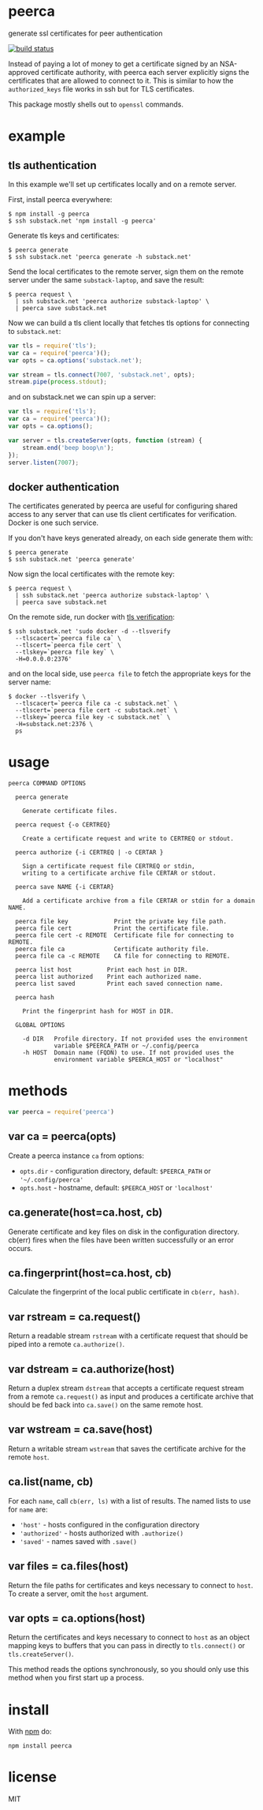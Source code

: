 # peerca

generate ssl certificates for peer authentication

[![build status](https://secure.travis-ci.org/substack/peerca.png)](http://travis-ci.org/substack/peerca)

Instead of paying a lot of money to get a certificate signed by an NSA-approved
certificate authority, with peerca each server explicitly signs the certificates
that are allowed to connect to it. This is similar to how the `authorized_keys`
file works in ssh but for TLS certificates.

This package mostly shells out to `openssl` commands.

# example

## tls authentication

In this example we'll set up certificates locally and on a remote server.

First, install peerca everywhere:

```
$ npm install -g peerca
$ ssh substack.net 'npm install -g peerca'
```

Generate tls keys and certificates:

```
$ peerca generate
$ ssh substack.net 'peerca generate -h substack.net'
```

Send the local certificates to the remote server, sign them on the remote
server under the same `substack-laptop`, and save the result:

```
$ peerca request \
  | ssh substack.net 'peerca authorize substack-laptop' \
  | peerca save substack.net
```

Now we can build a tls client locally that fetches tls options for connecting to
`substack.net`:

``` js
var tls = require('tls');
var ca = require('peerca')();
var opts = ca.options('substack.net');

var stream = tls.connect(7007, 'substack.net', opts);
stream.pipe(process.stdout);
```

and on substack.net we can spin up a server:

``` js
var tls = require('tls');
var ca = require('peerca')();
var opts = ca.options();

var server = tls.createServer(opts, function (stream) {
    stream.end('beep boop\n');
});
server.listen(7007);
```

## docker authentication

The certificates generated by peerca are useful for configuring shared access to
any server that can use tls client certificates for verification. Docker is one
such service.

If you don't have keys generated already, on each side generate them with:

```
$ peerca generate
$ ssh substack.net 'peerca generate'
```

Now sign the local certificates with the remote key:

```
$ peerca request \
  | ssh substack.net 'peerca authorize substack-laptop' \
  | peerca save substack.net
```

On the remote side, run docker with
[tls verification](http://docs.docker.com/articles/https/):

```
$ ssh substack.net 'sudo docker -d --tlsverify
  --tlscacert=`peerca file ca` \
  --tlscert=`peerca file cert` \
  --tlskey=`peerca file key` \
  -H=0.0.0.0:2376'
```

and on the local side, use `peerca file` to fetch the appropriate keys for the
server name:

```
$ docker --tlsverify \
  --tlscacert=`peerca file ca -c substack.net` \
  --tlscert=`peerca file cert -c substack.net` \
  --tlskey=`peerca file key -c substack.net` \
  -H=substack.net:2376 \
  ps
```

# usage

```
peerca COMMAND OPTIONS

  peerca generate
 
    Generate certificate files.

  peerca request {-o CERTREQ}

    Create a certificate request and write to CERTREQ or stdout.

  peerca authorize {-i CERTREQ | -o CERTAR }

    Sign a certificate request file CERTREQ or stdin,
    writing to a certificate archive file CERTAR or stdout.
 
  peerca save NAME {-i CERTAR}

    Add a certificate archive from a file CERTAR or stdin for a domain NAME.
 
  peerca file key             Print the private key file path.
  peerca file cert            Print the certificate file.
  peerca file cert -c REMOTE  Certificate file for connecting to REMOTE.
  peerca file ca              Certificate authority file.
  peerca file ca -c REMOTE    CA file for connecting to REMOTE.
 
  peerca list host          Print each host in DIR.
  peerca list authorized    Print each authorized name.
  peerca list saved         Print each saved connection name.

  peerca hash
 
    Print the fingerprint hash for HOST in DIR.

  GLOBAL OPTIONS
  
    -d DIR   Profile directory. If not provided uses the environment
             variable $PEERCA_PATH or ~/.config/peerca
    -h HOST  Domain name (FQDN) to use. If not provided uses the
             environment variable $PEERCA_HOST or "localhost"

```

# methods

``` js
var peerca = require('peerca')
```

## var ca = peerca(opts)

Create a peerca instance `ca` from options:

* `opts.dir` - configuration directory, default: `$PEERCA_PATH` or
`'~/.config/peerca'`
* `opts.host` - hostname, default: `$PEERCA_HOST` or `'localhost'`

## ca.generate(host=ca.host, cb)

Generate certificate and key files on disk in the configuration directory.
cb(err) fires when the files have been written successfully or an error occurs.

## ca.fingerprint(host=ca.host, cb)

Calculate the fingerprint of the local public certificate in `cb(err, hash)`.

## var rstream = ca.request()

Return a readable stream `rstream` with a certificate request that should be
piped into a remote `ca.authorize()`.

## var dstream = ca.authorize(host)

Return a duplex stream `dstream` that accepts a certificate request stream from
a remote `ca.request()` as input and produces a certificate archive that should
be fed back into `ca.save()` on the same remote host.

## var wstream = ca.save(host)

Return a writable stream `wstream` that saves the certificate archive for the
remote `host`.

## ca.list(name, cb)

For each `name`, call `cb(err, ls)` with a list of results. The named lists to
use for `name` are:

* `'host'` - hosts configured in the configuration directory
* `'authorized'` - hosts authorized with `.authorize()` 
* `'saved'` - names saved with `.save()`

## var files = ca.files(host)

Return the file paths for certificates and keys necessary to connect to `host`.
To create a server, omit the `host` argument.

## var opts = ca.options(host)

Return the certificates and keys necessary to connect to `host` as an object
mapping keys to buffers that you can pass in directly to `tls.connect()` or
`tls.createServer()`.

This method reads the options synchronously, so you should only use this method
when you first start up a process.

# install

With [npm](https://npmjs.org) do:

```
npm install peerca
```

# license

MIT
